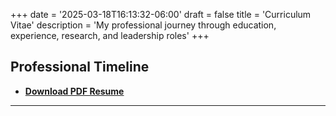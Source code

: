 +++
date = '2025-03-18T16:13:32-06:00'
draft = false
title = 'Curriculum Vitae'
description = 'My professional journey through education, experience, research, and leadership roles'
+++

## Professional Timeline

- **[Download PDF Resume](/images/EricSpencerResume.pdf)**

---

